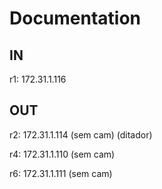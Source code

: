 # Documentation

## IN

r1: 172.31.1.116

## OUT

r2: 172.31.1.114 (sem cam) (ditador)

r4: 172.31.1.110 (sem cam)

r6: 172.31.1.111 (sem cam)
